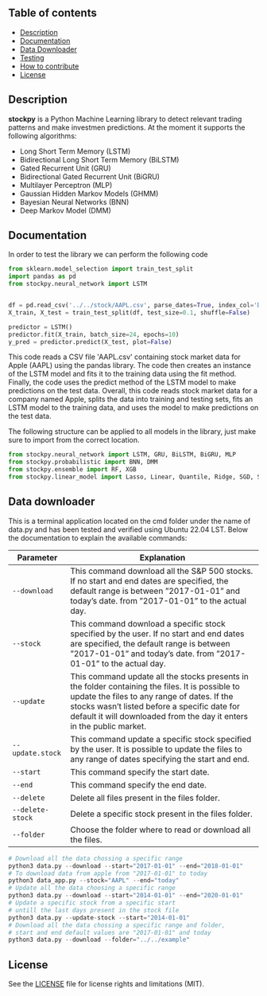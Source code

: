 ## Table of contents
* [Description](#description)
* [Documentation](#documentation)
* [Data Downloader](#data-downloader)
* [Testing](#testing)
* [How to contribute](#how-to-contribute)
* [License](#license)

## Description
**stockpy** is a Python Machine Learning library to detect relevant trading patterns and make investmen predictions. At the moment it supports the following algorithms:

- Long Short Term Memory (LSTM)
- Bidirectional Long Short Term Memory (BiLSTM)
- Gated Recurrent Unit (GRU)
- Bidirectional Gated Recurrent Unit (BiGRU)
- Multilayer Perceptron (MLP)
- Gaussian Hidden Markov Models (GHMM)
- Bayesian Neural Networks (BNN)
- Deep Markov Model (DMM)

## Documentation
In order to test the library we can perform the following code 
```Python
from sklearn.model_selection import train_test_split
import pandas as pd
from stockpy.neural_network import LSTM


df = pd.read_csv('../../stock/AAPL.csv', parse_dates=True, index_col='Date').dropna(how="any")
X_train, X_test = train_test_split(df, test_size=0.1, shuffle=False)

predictor = LSTM()
predictor.fit(X_train, batch_size=24, epochs=10)
y_pred = predictor.predict(X_test, plot=False)
```

This code reads a CSV file 'AAPL.csv' containing stock market data for Apple (AAPL) using the pandas library. The code then creates an instance of the LSTM model and fits it to the training data using the fit method.  Finally, the code uses the predict method of the LSTM model to make predictions on the test data. Overall, this code reads stock market data for a company named Apple, splits the data into training and testing sets, fits an LSTM model to the training data, and uses the model to make predictions on the test data. 

The following structure can be applied to all models in the library, just make sure to import from the correct location.
```Python
from stockpy.neural_network import LSTM, GRU, BiLSTM, BiGRU, MLP
from stockpy.probabilistic import BNN, DMM
from stockpy.ensemble import RF, XGB
from stockpy.linear_model import Lasso, Linear, Quantile, Ridge, SGD, SVR
```
## Data downloader
This is a terminal application located on the cmd folder under the name of data.py and has been tested and verified using Ubuntu 22.04 LST. Below the documentation to explain the available commands:

| Parameter       | Explanation
|-----------------|-------------------------------------|
| `--download`| This command download all the S&P 500 stocks. If no start and end dates are specified, the default range is between ”2017-01-01” and today’s date. from ”2017-01-01” to the actual day.                |
| `--stock`| This command download a specific stock specified by the user. If no start and end dates are specified, the default range is between ”2017-01-01” and today’s date. from ”2017-01-01” to the actual day.                |
| `--update`| This command update all the stocks presents in the folder containing the files. It is possible to update the files to any range of dates. If the stocks wasn’t listed before a specific date for default it will downloaded from the day it enters in the public market. |
|`--update.stock`| This command update a specific stock specified by the user. It is possible to update the files to any range of dates specifying the start and end. |
|`--start`| This command specify the start date. |
|`--end`| This command specify the end date. |
|`--delete`| Delete all files present in the files folder. | 
|`--delete-stock`| Delete a specific stock present in the files folder. | 
|`--folder`| Choose the folder where to read or download all the files. |

```Python
# Download all the data chossing a specific range
python3 data.py --download --start="2017-01-01" --end="2018-01-01"
# To download data from apple from "2017-01-01" to today
python3 data_app.py --stock="AAPL" --end="today"
# Update all the data choosing a specific range
python3 data.py --download --start="2014-01-01" --end="2020-01-01"
# Update a specific stock from a specific start
# untill the last days present in the stock file
python3 data.py --update-stock --start="2014-01-01"
# Download all the data chossing a specific range and folder,
# start and end default values are "2017-01-01" and today
python3 data.py --download --folder="../../example"
```
## License

See the [LICENSE](LICENSE) file for license rights and limitations (MIT).